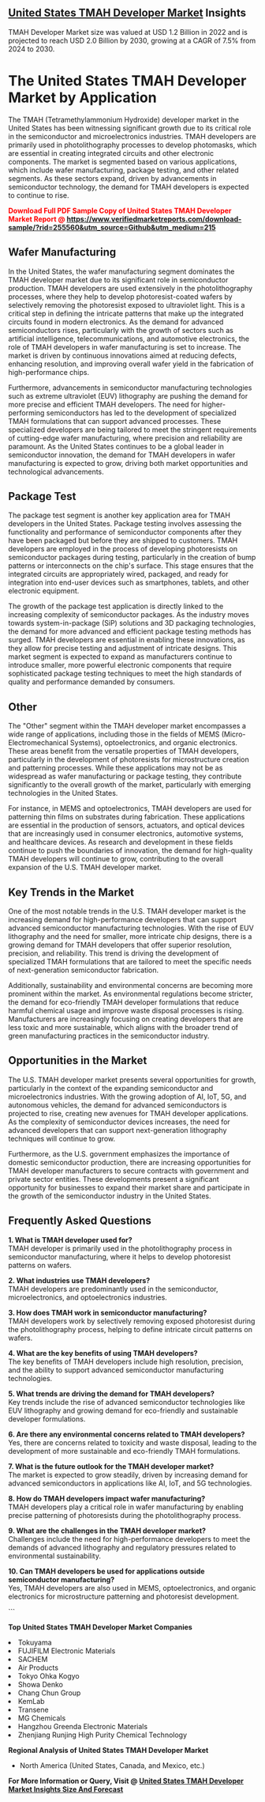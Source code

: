 <h2><a href="https://www.verifiedmarketreports.com/download-sample/?rid=255560&amp;utm_source=Github&amp;utm_medium=215" target="_blank">United States TMAH Developer Market</a> Insights</h2><p>TMAH Developer Market size was valued at USD 1.2 Billion in 2022 and is projected to reach USD 2.0 Billion by 2030, growing at a CAGR of 7.5% from 2024 to 2030.</p><p> <h1>The United States TMAH Developer Market by Application</h1> <p>The TMAH (Tetramethylammonium Hydroxide) developer market in the United States has been witnessing significant growth due to its critical role in the semiconductor and microelectronics industries. TMAH developers are primarily used in photolithography processes to develop photomasks, which are essential in creating integrated circuits and other electronic components. The market is segmented based on various applications, which include wafer manufacturing, package testing, and other related segments. As these sectors expand, driven by advancements in semiconductor technology, the demand for TMAH developers is expected to continue to rise. <strong><p><span class=""><span style="color: #ff0000;"><strong>Download Full PDF Sample Copy of United States TMAH Developer Market Report</strong> @ </span><a href="https://www.verifiedmarketreports.com/download-sample/?rid=255560&amp;utm_source=Github&amp;utm_medium=215" target="_blank">https://www.verifiedmarketreports.com/download-sample/?rid=255560&amp;utm_source=Github&amp;utm_medium=215</a></span></p></strong></p> <h2>Wafer Manufacturing</h2> <p>In the United States, the wafer manufacturing segment dominates the TMAH developer market due to its significant role in semiconductor production. TMAH developers are used extensively in the photolithography processes, where they help to develop photoresist-coated wafers by selectively removing the photoresist exposed to ultraviolet light. This is a critical step in defining the intricate patterns that make up the integrated circuits found in modern electronics. As the demand for advanced semiconductors rises, particularly with the growth of sectors such as artificial intelligence, telecommunications, and automotive electronics, the role of TMAH developers in wafer manufacturing is set to increase. The market is driven by continuous innovations aimed at reducing defects, enhancing resolution, and improving overall wafer yield in the fabrication of high-performance chips.</p> <p>Furthermore, advancements in semiconductor manufacturing technologies such as extreme ultraviolet (EUV) lithography are pushing the demand for more precise and efficient TMAH developers. The need for higher-performing semiconductors has led to the development of specialized TMAH formulations that can support advanced processes. These specialized developers are being tailored to meet the stringent requirements of cutting-edge wafer manufacturing, where precision and reliability are paramount. As the United States continues to be a global leader in semiconductor innovation, the demand for TMAH developers in wafer manufacturing is expected to grow, driving both market opportunities and technological advancements.</p> <h2>Package Test</h2> <p>The package test segment is another key application area for TMAH developers in the United States. Package testing involves assessing the functionality and performance of semiconductor components after they have been packaged but before they are shipped to customers. TMAH developers are employed in the process of developing photoresists on semiconductor packages during testing, particularly in the creation of bump patterns or interconnects on the chip's surface. This stage ensures that the integrated circuits are appropriately wired, packaged, and ready for integration into end-user devices such as smartphones, tablets, and other electronic equipment.</p> <p>The growth of the package test application is directly linked to the increasing complexity of semiconductor packages. As the industry moves towards system-in-package (SiP) solutions and 3D packaging technologies, the demand for more advanced and efficient package testing methods has surged. TMAH developers are essential in enabling these innovations, as they allow for precise testing and adjustment of intricate designs. This market segment is expected to expand as manufacturers continue to introduce smaller, more powerful electronic components that require sophisticated package testing techniques to meet the high standards of quality and performance demanded by consumers.</p> <h2>Other</h2> <p>The "Other" segment within the TMAH developer market encompasses a wide range of applications, including those in the fields of MEMS (Micro-Electromechanical Systems), optoelectronics, and organic electronics. These areas benefit from the versatile properties of TMAH developers, particularly in the development of photoresists for microstructure creation and patterning processes. While these applications may not be as widespread as wafer manufacturing or package testing, they contribute significantly to the overall growth of the market, particularly with emerging technologies in the United States.</p> <p>For instance, in MEMS and optoelectronics, TMAH developers are used for patterning thin films on substrates during fabrication. These applications are essential in the production of sensors, actuators, and optical devices that are increasingly used in consumer electronics, automotive systems, and healthcare devices. As research and development in these fields continue to push the boundaries of innovation, the demand for high-quality TMAH developers will continue to grow, contributing to the overall expansion of the U.S. TMAH developer market.</p> <h2>Key Trends in the Market</h2> <p>One of the most notable trends in the U.S. TMAH developer market is the increasing demand for high-performance developers that can support advanced semiconductor manufacturing technologies. With the rise of EUV lithography and the need for smaller, more intricate chip designs, there is a growing demand for TMAH developers that offer superior resolution, precision, and reliability. This trend is driving the development of specialized TMAH formulations that are tailored to meet the specific needs of next-generation semiconductor fabrication.</p> <p>Additionally, sustainability and environmental concerns are becoming more prominent within the market. As environmental regulations become stricter, the demand for eco-friendly TMAH developer formulations that reduce harmful chemical usage and improve waste disposal processes is rising. Manufacturers are increasingly focusing on creating developers that are less toxic and more sustainable, which aligns with the broader trend of green manufacturing practices in the semiconductor industry.</p> <h2>Opportunities in the Market</h2> <p>The U.S. TMAH developer market presents several opportunities for growth, particularly in the context of the expanding semiconductor and microelectronics industries. With the growing adoption of AI, IoT, 5G, and autonomous vehicles, the demand for advanced semiconductors is projected to rise, creating new avenues for TMAH developer applications. As the complexity of semiconductor devices increases, the need for advanced developers that can support next-generation lithography techniques will continue to grow.</p> <p>Furthermore, as the U.S. government emphasizes the importance of domestic semiconductor production, there are increasing opportunities for TMAH developer manufacturers to secure contracts with government and private sector entities. These developments present a significant opportunity for businesses to expand their market share and participate in the growth of the semiconductor industry in the United States.</p> <h2>Frequently Asked Questions</h2> <p><strong>1. What is TMAH developer used for?</strong><br> TMAH developer is primarily used in the photolithography process in semiconductor manufacturing, where it helps to develop photoresist patterns on wafers.</p> <p><strong>2. What industries use TMAH developers?</strong><br> TMAH developers are predominantly used in the semiconductor, microelectronics, and optoelectronics industries.</p> <p><strong>3. How does TMAH work in semiconductor manufacturing?</strong><br> TMAH developers work by selectively removing exposed photoresist during the photolithography process, helping to define intricate circuit patterns on wafers.</p> <p><strong>4. What are the key benefits of using TMAH developers?</strong><br> The key benefits of TMAH developers include high resolution, precision, and the ability to support advanced semiconductor manufacturing technologies.</p> <p><strong>5. What trends are driving the demand for TMAH developers?</strong><br> Key trends include the rise of advanced semiconductor technologies like EUV lithography and growing demand for eco-friendly and sustainable developer formulations.</p> <p><strong>6. Are there any environmental concerns related to TMAH developers?</strong><br> Yes, there are concerns related to toxicity and waste disposal, leading to the development of more sustainable and eco-friendly TMAH formulations.</p> <p><strong>7. What is the future outlook for the TMAH developer market?</strong><br> The market is expected to grow steadily, driven by increasing demand for advanced semiconductors in applications like AI, IoT, and 5G technologies.</p> <p><strong>8. How do TMAH developers impact wafer manufacturing?</strong><br> TMAH developers play a critical role in wafer manufacturing by enabling precise patterning of photoresists during the photolithography process.</p> <p><strong>9. What are the challenges in the TMAH developer market?</strong><br> Challenges include the need for high-performance developers to meet the demands of advanced lithography and regulatory pressures related to environmental sustainability.</p> <p><strong>10. Can TMAH developers be used for applications outside semiconductor manufacturing?</strong><br> Yes, TMAH developers are also used in MEMS, optoelectronics, and organic electronics for microstructure patterning and photoresist development.</p> ```</p><p><strong>Top United States TMAH Developer Market Companies</strong></p><div data-test-id=""><p><li>Tokuyama</li><li> FUJIFILM Electronic Materials</li><li> SACHEM</li><li> Air Products</li><li> Tokyo Ohka Kogyo</li><li> Showa Denko</li><li> Chang Chun Group</li><li> KemLab</li><li> Transene</li><li> MG Chemicals</li><li> Hangzhou Greenda Electronic Materials</li><li> Zhenjiang Runjing High Purity Chemical Technology</li></p><div><strong>Regional Analysis of&nbsp;United States TMAH Developer Market</strong></div><ul><li dir="ltr"><p dir="ltr">North America&nbsp;(United States, Canada, and Mexico, etc.)</p></li></ul><p><strong>For More Information or Query, Visit @&nbsp;</strong><strong><a href="https://www.verifiedmarketreports.com/product/tmah-developer-market/?utm_source=Github&amp;utm_medium=215" target="_blank">United States TMAH Developer Market Insights Size And Forecast</a></strong></p></div>
